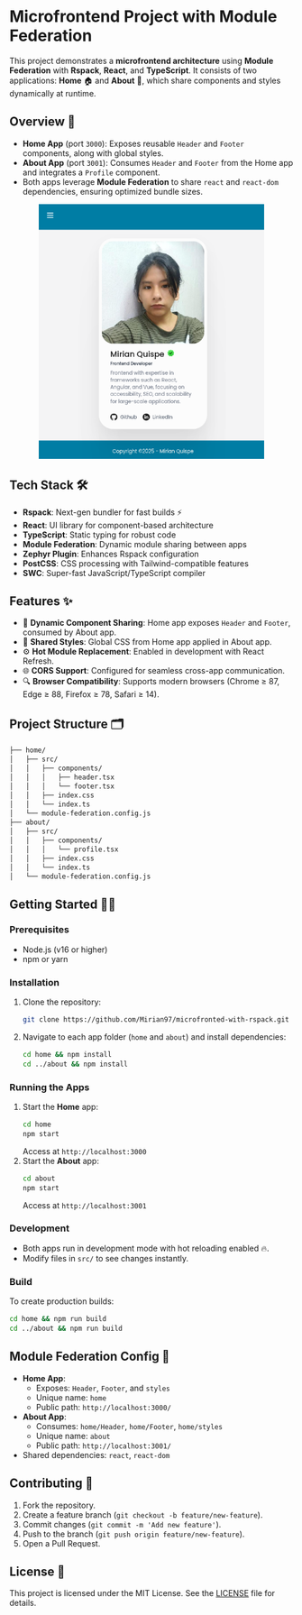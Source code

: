 # Microfrontend Project with Module Federation

This project demonstrates a **microfrontend architecture** using **Module Federation** with **Rspack**, **React**, and **TypeScript**. It consists of two applications: **Home** 🏠 and **About** 📄, which share components and styles dynamically at runtime.

## Overview 📖

- **Home App** (port `3000`): Exposes reusable `Header` and `Footer` components, along with global styles.
- **About App** (port `3001`): Consumes `Header` and `Footer` from the Home app and integrates a `Profile` component.
- Both apps leverage **Module Federation** to share `react` and `react-dom` dependencies, ensuring optimized bundle sizes.

<div align="center">
   <img src="./assets/about.png" alt="About App Preview" width="400" />
</div>

## Tech Stack 🛠️

- **Rspack**: Next-gen bundler for fast builds ⚡
- **React**: UI library for component-based architecture
- **TypeScript**: Static typing for robust code
- **Module Federation**: Dynamic module sharing between apps
- **Zephyr Plugin**: Enhances Rspack configuration
- **PostCSS**: CSS processing with Tailwind-compatible features
- **SWC**: Super-fast JavaScript/TypeScript compiler

## Features ✨

- 📡 **Dynamic Component Sharing**: Home app exposes `Header` and `Footer`, consumed by About app.
- 🎨 **Shared Styles**: Global CSS from Home app applied in About app.
- ⚙️ **Hot Module Replacement**: Enabled in development with React Refresh.
- 🌐 **CORS Support**: Configured for seamless cross-app communication.
- 🔍 **Browser Compatibility**: Supports modern browsers (Chrome ≥ 87, Edge ≥ 88, Firefox ≥ 78, Safari ≥ 14).

## Project Structure 🗂️

```
├── home/
│   ├── src/
│   │   ├── components/
│   │   │   ├── header.tsx
│   │   │   └── footer.tsx
│   │   ├── index.css
│   │   └── index.ts
│   └── module-federation.config.js
├── about/
│   ├── src/
│   │   ├── components/
│   │   │   └── profile.tsx
│   │   ├── index.css
│   │   └── index.ts
│   └── module-federation.config.js
```

## Getting Started 🏃‍♂️

### Prerequisites

- Node.js (v16 or higher)
- npm or yarn

### Installation

1. Clone the repository:
   ```bash
   git clone https://github.com/Mirian97/microfronted-with-rspack.git
   ```
2. Navigate to each app folder (`home` and `about`) and install dependencies:
   ```bash
   cd home && npm install
   cd ../about && npm install
   ```

### Running the Apps

1. Start the **Home** app:
   ```bash
   cd home
   npm start
   ```
   Access at `http://localhost:3000`
2. Start the **About** app:
   ```bash
   cd about
   npm start
   ```
   Access at `http://localhost:3001`

### Development

- Both apps run in development mode with hot reloading enabled 🔥.
- Modify files in `src/` to see changes instantly.

### Build

To create production builds:

```bash
cd home && npm run build
cd ../about && npm run build
```

## Module Federation Config 🧩

- **Home App**:
  - Exposes: `Header`, `Footer`, and `styles`
  - Unique name: `home`
  - Public path: `http://localhost:3000/`
- **About App**:
  - Consumes: `home/Header`, `home/Footer`, `home/styles`
  - Unique name: `about`
  - Public path: `http://localhost:3001/`
- Shared dependencies: `react`, `react-dom`

## Contributing 🤝

1. Fork the repository.
2. Create a feature branch (`git checkout -b feature/new-feature`).
3. Commit changes (`git commit -m 'Add new feature'`).
4. Push to the branch (`git push origin feature/new-feature`).
5. Open a Pull Request.

## License 📜

This project is licensed under the MIT License. See the [LICENSE](LICENSE) file for details.
